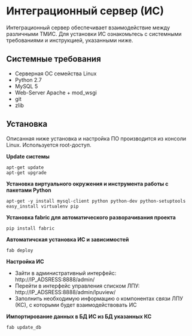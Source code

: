 Интеграционный сервер (ИС)
=================

Интеграционный сервер обеспечивает взаимодействие между различными ТМИС.
Для установки ИС ознакомьтесь с системными требованиями и инструкцией, указанными ниже.

Системные требования
-----------

* Серверная ОС семейства Linux
* Python 2.7
* MySQL 5
* Web-Server Apache + mod_wsgi
* git
* zlib

Установка
-----------

Описанная ниже установка и настройка ПО производится из консоли Linux. Используется root-доступ.

**Update системы**

```
apt-get update
apt-get upgrade
```

**Установка виртуального окружения и инструмента работы с пакетами Python**

```
apt-get -y install mysql-client python python-dev python-setuptools
easy_install virtualenv pip
```

**Установка fabric для автоматического разворачивания проекта**

```
pip install fabric
```

**Автоматичская установка ИС и зависимостей**

```
fab deploy
```

**Настройка ИС**
* Зайти в административный интерфейс:
http://IP_ADSRESS:8888/admin/
* Перейти в интерфейс управления списком ЛПУ:
http://IP_ADSRESS:8888/admin/lpuview/
* Заполнить необходимую информацию о компонентах связи ЛПУ (КС), с которыми будет взаимодействовать ИС


**Импортирование данных в БД ИС из БД указанных КС**

```
fab update_db
```